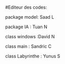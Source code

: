 #Editeur des codes:

package model: Saad L

package IA : Tuan N

class windows :David N

class main : Sandric C

class Labyrinthe : Yunus S
